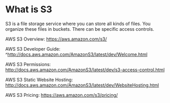 # What is S3

S3 is a file storage service where you can store all kinds of files. You organize these files in buckets. There can be specific access controls. 

AWS S3 Overview: https://aws.amazon.com/s3/

AWS S3 Developer Guide: ^http://docs.aws.amazon.com/AmazonS3/latest/dev/Welcome.html

AWS S3 Permissions: http://docs.aws.amazon.com/AmazonS3/latest/dev/s3-access-control.html

AWS S3 Static Website Hosting: http://docs.aws.amazon.com/AmazonS3/latest/dev/WebsiteHosting.html

AWS S3 Pricing: https://aws.amazon.com/s3/pricing/
